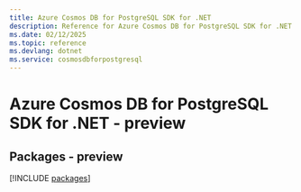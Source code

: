 ```yaml
---
title: Azure Cosmos DB for PostgreSQL SDK for .NET
description: Reference for Azure Cosmos DB for PostgreSQL SDK for .NET
ms.date: 02/12/2025
ms.topic: reference
ms.devlang: dotnet
ms.service: cosmosdbforpostgresql
---
```

# Azure Cosmos DB for PostgreSQL SDK for .NET - preview
## Packages - preview
[!INCLUDE [packages](cosmos-db-for-postgresql-index.md)]